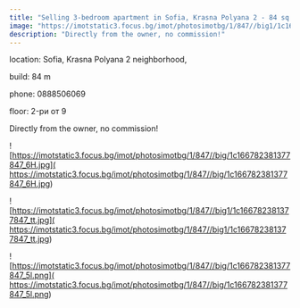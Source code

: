 ```yaml
---
title: "Selling 3-bedroom apartment in Sofia, Krasna Polyana 2 - 84 sq.m / 104462 EUR :: imot.bg advertisement"
image: "https://imotstatic3.focus.bg/imot/photosimotbg/1/847//big1/1c166782381377847_bR.jpg"
description: "Directly from the owner, no commission!"
---
```


location: Sofia, Krasna Polyana 2 neighborhood,

build: 84 m

phone: 0888506069

floor: 2-ри от 9

Directly from the owner, no commission!


![https://imotstatic3.focus.bg/imot/photosimotbg/1/847//big/1c166782381377847_6H.jpg]( https://imotstatic3.focus.bg/imot/photosimotbg/1/847//big/1c166782381377847_6H.jpg)


![https://imotstatic3.focus.bg/imot/photosimotbg/1/847//big1/1c166782381377847_tt.jpg]( https://imotstatic3.focus.bg/imot/photosimotbg/1/847//big1/1c166782381377847_tt.jpg)


![https://imotstatic3.focus.bg/imot/photosimotbg/1/847//big/1c166782381377847_5l.png]( https://imotstatic3.focus.bg/imot/photosimotbg/1/847//big/1c166782381377847_5l.png)


